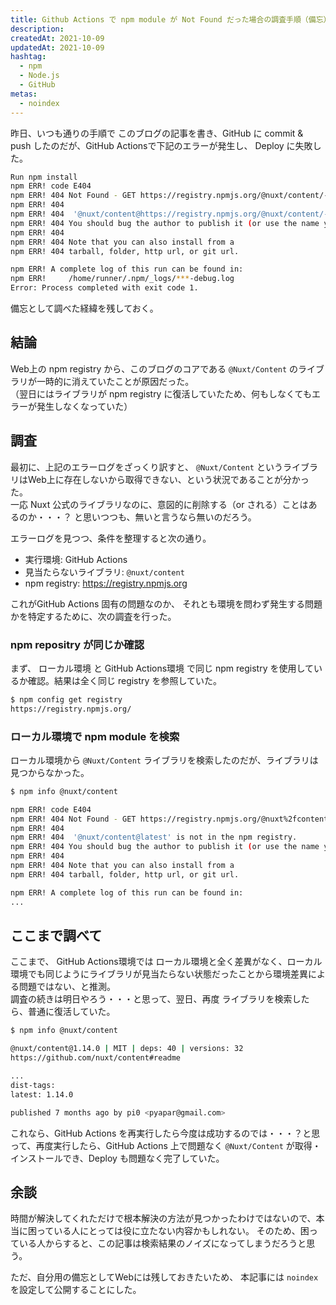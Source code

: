 ```yaml
---
title: Github Actions で npm module が Not Found だった場合の調査手順（備忘）
description:
createdAt: 2021-10-09
updatedAt: 2021-10-09
hashtag:
  - npm
  - Node.js
  - GitHub
metas:
  - noindex
---
```


昨日、いつも通りの手順で このブログの記事を書き、GitHub に commit & push したのだが、GitHub Actionsで下記のエラーが発生し、 Deploy に失敗した。

```bash
Run npm install
npm ERR! code E404
npm ERR! 404 Not Found - GET https://registry.npmjs.org/@nuxt/content/-/content-1.14.0.tgz - Not found
npm ERR! 404 
npm ERR! 404  '@nuxt/content@https://registry.npmjs.org/@nuxt/content/-/content-1.14.0.tgz' is not in this registry.
npm ERR! 404 You should bug the author to publish it (or use the name yourself!)
npm ERR! 404 
npm ERR! 404 Note that you can also install from a
npm ERR! 404 tarball, folder, http url, or git url.

npm ERR! A complete log of this run can be found in:
npm ERR!     /home/runner/.npm/_logs/***-debug.log
Error: Process completed with exit code 1.
```

備忘として調べた経緯を残しておく。

## 結論
Web上の npm registry から、このブログのコアである `@Nuxt/Content` のライブラリが一時的に消えていたことが原因だった。  
（翌日にはライブラリが npm registry に復活していたため、何もしなくてもエラーが発生しなくなっていた）

## 調査

最初に、上記のエラーログをざっくり訳すと、 `@Nuxt/Content` というライブラリはWeb上に存在しないから取得できない、という状況であることが分かった。  
一応 Nuxt 公式のライブラリなのに、意図的に削除する（or される）ことはあるのか・・・？ と思いつつも、無いと言うなら無いのだろう。

エラーログを見つつ、条件を整理すると次の通り。
* 実行環境: GitHub Actions
* 見当たらないライブラリ: `@nuxt/content`
* npm registry: https://registry.npmjs.org

これがGitHub Actions 固有の問題なのか、 それとも環境を問わず発生する問題かを特定するために、次の調査を行った。

### npm repositry が同じか確認

まず、 ローカル環境 と GitHub Actions環境 で同じ npm registry を使用しているか確認。結果は全く同じ registry を参照していた。

```bash
$ npm config get registry
https://registry.npmjs.org/
```

### ローカル環境で npm module を検索

ローカル環境から `@Nuxt/Content` ライブラリを検索したのだが、ライブラリは見つからなかった。

```bash
$ npm info @nuxt/content

npm ERR! code E404
npm ERR! 404 Not Found - GET https://registry.npmjs.org/@nuxt%2fcontent - Not found
npm ERR! 404 
npm ERR! 404  '@nuxt/content@latest' is not in the npm registry.
npm ERR! 404 You should bug the author to publish it (or use the name yourself!)
npm ERR! 404 
npm ERR! 404 Note that you can also install from a
npm ERR! 404 tarball, folder, http url, or git url.

npm ERR! A complete log of this run can be found in:
...
```

## ここまで調べて

ここまで、 GitHub Actions環境では ローカル環境と全く差異がなく、ローカル環境でも同じようにライブラリが見当たらない状態だったことから環境差異による問題ではない、と推測。  
調査の続きは明日やろう・・・と思って、翌日、再度 ライブラリを検索したら、普通に復活していた。

```bash
$ npm info @nuxt/content

@nuxt/content@1.14.0 | MIT | deps: 40 | versions: 32
https://github.com/nuxt/content#readme

...
dist-tags:
latest: 1.14.0  

published 7 months ago by pi0 <pyapar@gmail.com>
```

これなら、GitHub Actions を再実行したら今度は成功するのでは・・・？と思って、再度実行したら、GitHub Actions 上で問題なく `@Nuxt/Content` が取得・インストールでき、Deploy も問題なく完了していた。

## 余談
時間が解決してくれただけで根本解決の方法が見つかったわけではないので、本当に困っている人にとっては役に立たない内容かもしれない。
そのため、困っている人からすると、この記事は検索結果のノイズになってしまうだろうと思う。

ただ、自分用の備忘としてWebには残しておきたいため、 本記事には `noindex` を設定して公開することにした。

